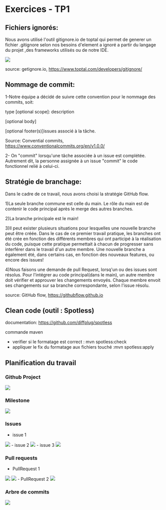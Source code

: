 # Exercices - TP1

## Fichiers ignorés:
Nous avons utilisé l'outil gitignore.io de toptal qui permet de generer un fichier .gitignore  selon nos besoins d'element a ignoré a partir 
du langage du projet ,des frameworks utilisés ou de notre IDE.

<img src="../src/main/resources/image/gitignore.png"/>

source: getignore.io, https://www.toptal.com/developers/gitignore/

## Nommage de commit:

1-Notre équipe a décidé de suivre cette convention pour le nommage des commits, soit: 

type [optional scope]: description

[optional body]

[optional footer(s)]issues associé à la tâche.

Source: Convential commits, https://www.conventionalcommits.org/en/v1.0.0/


2- On "commit" lorsqu'une tâche associée à un issue est complétée. Autrement dit, la personne assignée à un issue "commit" le code fonctionnel relié à celui-ci. 

## Stratégie de branchage:

Dans le cadre de ce travail, nous avons choisi la stratégie GitHub flow.

1)La seule branche commune est celle du main. Le rôle du main est de contenir le code principal après le merge des autres branches.

2)La branche principale est le main!

3)Il peut exister plusieurs situations pour lesquelles une nouvelle branche peut être créée. Dans le cas de ce premier travail pratique, 
les branches ont été crée en fonction des différents membres qui ont participé à la réalisation du code, puisque cette pratique permettait à chacun de progresser sans interférer dans le travail d'un autre membre.
Une nouvelle branche a également été, dans certains cas, en fonction des nouveaux features, ou encore des issues!

4)Nous faisons une demande de pull Request, lorsq'un ou des issues sont résolus. Pour l'intégrer au code principal(dans le main), un autre membre doit vérifier et approuver les changements envoyés. Chaque membre envoit ses changements sur sa branche correspondante, selon l'issue résolu.

source: GitHub flow, https://githubflow.github.io

## Clean code (outil : Spotless)

documentation: https://github.com/diffplug/spotless

commande maven
- verifier  si le  formatage est correct :  mvn spotless:check
- appliquer le fix du formatage aux fichiers touché  :mvn spotless:apply

## Planification du travail

### Github Project
<img src="../src/main/resources/image/githubProject.jpeg"/>

### Milestone
<img src="../src/main/resources/image/millestone.png"/>

### Issues

- issue 1
<img src="../src/main/resources/image/issue1.png"/>
- issue 2
<img src="../src/main/resources/image/issue2.png"/>
- issue 3
<img src="../src/main/resources/image/issue3.jpeg"/>

### Pull requests

- PullRequest 1
<img src="../src/main/resources/image/PullR1.jpeg"/>
<img src="../src/main/resources/image/PullR12.jpeg"/>
- PullRequest 2
<img src="../src/main/resources/image/PullR2.jpeg"/>

### Arbre de commits
<img src="../src/main/resources/image/arbreCommit.png"/>


